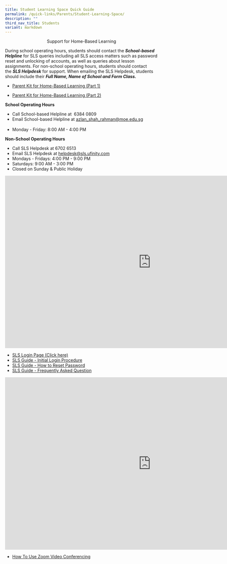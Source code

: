 ```yaml
---
title: Student Learning Space Quick Guide
permalink: /quick-links/Parents/Student-Learning-Space/
description: ""
third_nav_title: Students
variant: markdown
---
```

<center>Support for Home-Based Learning</center>

During school operating hours, students should contact the&nbsp;**_School-based Helpline_**&nbsp;for SLS queries including all SLS access matters such as password reset and unlocking of accounts, as well as queries about lesson assignments.&nbsp;For non-school operating hours, students should contact the&nbsp;_**SLS Helpdesk**_&nbsp;for support.&nbsp;When emailing the SLS Helpdesk, students should include their&nbsp;**_Full Name, Name of School and Form Class._**

*   [Parent Kit for Home-Based Learning&nbsp;(Part 1)](/files/resource-kit---hbl-(part-1).pdf)

*   [Parent Kit for Home-Based Learning&nbsp;(Part 2)](/files/Resource%20Kit%20-%20HBL%20(Part%202).pdf)

**School Operating Hours**

*   Call School-based Helpline at&nbsp;&nbsp;6384 0809&nbsp; &nbsp;
*   Email School-based Helpline at&nbsp;[azlan_shah_rahman@moe.edu.sg](mailto:azlan_shah_rahman@moe.edu.sg)&nbsp;&nbsp;&nbsp;&nbsp;&nbsp; &nbsp; &nbsp; &nbsp; &nbsp; &nbsp; &nbsp; &nbsp; &nbsp; &nbsp; &nbsp; &nbsp; &nbsp; &nbsp; &nbsp; &nbsp; &nbsp; &nbsp; &nbsp;
*   Monday - Friday: 8:00 AM - 4:00 PM

**Non-School Operating Hours**

*   Call SLS Helpdesk at&nbsp;6702 6513
*   Email SLS Helpdesk at&nbsp;[helpdesk@sls.ufinity.com](mailto:helpdesk@sls.ufinity.com)
*   Mondays - Fridays: 4:00 PM - 9:00 PM
*   Saturdays: 9:00 AM -&nbsp;3:00 PM
*   Closed on Sunday &amp; Public Holiday

<iframe src="https://docs.google.com/presentation/d/e/2PACX-1vSY7FczvysboI7Ba7d__Wslp3hfhUJ8oO9MBLcj8IyySndauLOJjIGu870TiBo6s3dKvb3Yc1AcDZK7/embed?start=false&amp;loop=false&amp;delayms=3000" frameborder="0" width="960" height="569" allowfullscreen="true"></iframe>

*   [SLS Login Page (Click here)](https://vle.learning.moe.edu.sg/login)
*   [SLS Guide - Initial&nbsp;Login Procedure](/files/Initial%20Login%20Procedure%20for%202020_SLS_Revised.pdf)
*   [SLS Guide - How to Reset Password](/files/Password%20Reset%20for%202020_SLS_Revised.pdf)
*   [SLS Guide - Frequently Asked Question](/files/SLS%20Guide_Frequently%20Asked%20Questions_FAQ.pdf)

<iframe allowfullscreen="true" height="569" width="960" frameborder="0" src="https://docs.google.com/presentation/d/e/2PACX-1vRB76Bc7OVM_HvyhIELadt5YlkFQXTF9vnxG1pdBaR7nt_ypi396i2ZTaK-HkanH0rNQJtYRreWqOZ_/embed?start=false&amp;loop=false&amp;delayms=3000"></iframe>

*   [How To Use Zoom Video Conferencing](/files/Using%20Zoom%20for%20website.pdf)